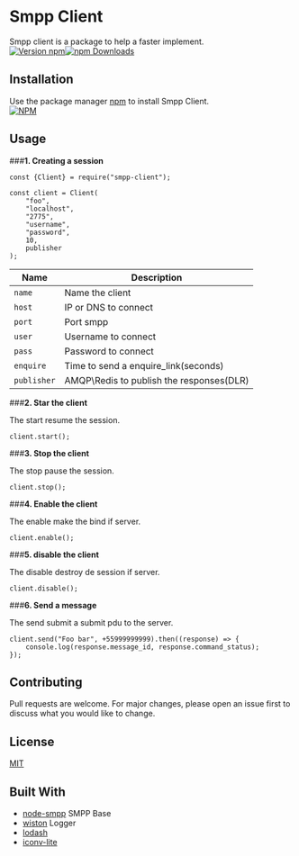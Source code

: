 # Smpp Client

Smpp client is a package to help a faster implement.\
[![Version npm](https://img.shields.io/npm/v/smpp-client.svg?style=flat-square)](https://www.npmjs.com/package/smpp-client)[![npm Downloads](https://img.shields.io/npm/dm/smpp-client.svg?style=flat-square)](https://npmcharts.com/compare/smpp-client?minimal=true)


## Installation

Use the package manager [npm](https://www.npmjs.com/get-npm) to install Smpp Client.\
[![NPM](https://nodei.co/npm/smpp-client.png?downloads=true&downloadRank=true)](https://nodei.co/npm/smpp-client/)

## Usage
###**1. Creating a session**
```node
const {Client} = require("smpp-client");

const client = Client(
    "foo", 
    "localhost", 
    "2775", 
    "username", 
    "password", 
    10, 
    publisher
);
```
|Name       |Description                               |
|-----------|------------------------------------------|
|`name`     |Name the client                           |
|`host`     |IP or DNS to connect                      |
|`port`     |Port smpp                                 |
|`user`     |Username to connect                       |
|`pass`     |Password to connect                       |
|`enquire`  |Time to send a enquire_link(seconds)      |
|`publisher`|AMQP\Redis to publish the responses(DLR)  |

###**2. Star the client**

The start resume the session.

```node
client.start();
```
###**3. Stop the client**

The stop pause the session.

```node
client.stop();
```

###**4. Enable  the client**

The enable make the bind if server.

```node
client.enable();
```

###**5. disable  the client**

The disable destroy de session if server.

```node
client.disable();
```

###**6. Send a message**

The send submit a submit pdu to the server.

```node
client.send("Foo bar", +55999999999).then((response) => {
    console.log(response.message_id, response.command_status);
});
```

## Contributing
Pull requests are welcome. For major changes, please open an issue first to discuss what you would like to change.

## License
[MIT](LICENSE)

## Built With

* [node-smpp](https://github.com/farhadi/node-smpp) SMPP Base
* [wiston](https://github.com/winstonjs/winston) Logger
* [lodash](https://lodash.com/)
* [iconv-lite](https://github.com/ashtuchkin/iconv-lite)